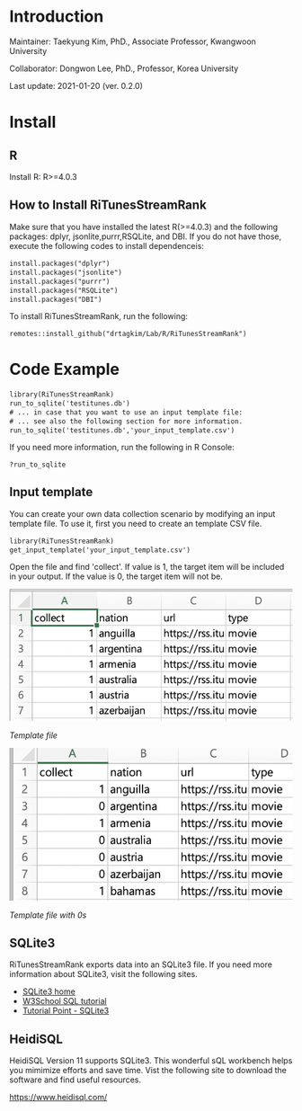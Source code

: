 # Introduction

Maintainer: Taekyung Kim, PhD., Associate Professor, Kwangwoon University

Collaborator: Dongwon Lee, PhD., Professor, Korea University

Last update: 2021-01-20 (ver. 0.2.0)

# Install

## R

Install R: R>=4.0.3

## How to Install RiTunesStreamRank

Make sure that you have installed the latest R(>=4.0.3) and the following packages: dplyr, jsonlite,purrr,RSQLite, and DBI. If you do not have those, execute the following codes to install dependenceis:

    install.packages("dplyr")
    install.packages("jsonlite")
    install.packages("purrr")
    install.packages("RSQLite")
    install.packages("DBI")
    
To install RiTunesStreamRank, run the following:

    remotes::install_github("drtagkim/Lab/R/RiTunesStreamRank")
    
# Code Example

    library(RiTunesStreamRank)
    run_to_sqlite('testitunes.db')
    # ... in case that you want to use an input template file:
    # ... see also the following section for more information.
    run_to_sqlite('testitunes.db','your_input_template.csv')
    
If you need more information, run the following in R Console:

    ?run_to_sqlite
    
## Input template    
You can create your own data collection scenario by modifying an input template file.
To use it, first you need to create an template CSV file.

    library(RiTunesStreamRank)
    get_input_template('your_input_template.csv')
    
Open the file and find 'collect'. If value is 1, the target item will be included in your output. If the value is 0, the target item will not be.

![](template_sample_pic01.png)

*Template file*


![](template_sample_pic02.png)

*Template file with 0s*

## SQLite3

RiTunesStreamRank exports data into an SQLite3 file. If you need more information about SQLite3, visit the following sites.

* [SQLite3 home](https://www.sqlite.org/index.html)
* [W3School SQL tutorial](https://www.w3schools.com/sql/default.asp)
* [Tutorial Point - SQLite3](http://www.tutorialspoint.com/sqlite/)

## HeidiSQL

HeidiSQL Version 11 supports SQLite3. This wonderful sQL workbench helps you mimimize efforts and save time. Vist the following site to download the software and find useful resources.

https://www.heidisql.com/
